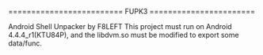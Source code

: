 ========================= FUPK3 =======================

Android Shell Unpacker by F8LEFT
This project must run on Android 4.4.4_r1(KTU84P), and 
the libdvm.so must be modified to export some data/func. 


